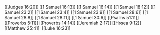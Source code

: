 [[Judges 16:20]]
[[1 Samuel 16:13]]
[[1 Samuel 16:14]]
[[1 Samuel 18:12]]
[[1 Samuel 23:2]]
[[1 Samuel 23:4]]
[[1 Samuel 23:9]]
[[1 Samuel 28:6]]
[[1 Samuel 28:8]]
[[1 Samuel 28:11]]
[[1 Samuel 30:6]]
[[Psalms 51:11]]
[[Proverbs 5:11]]
[[Proverbs 14:14]]
[[Jeremiah 2:17]]
[[Hosea 9:12]]
[[Matthew 25:41]]
[[Luke 16:23]]
